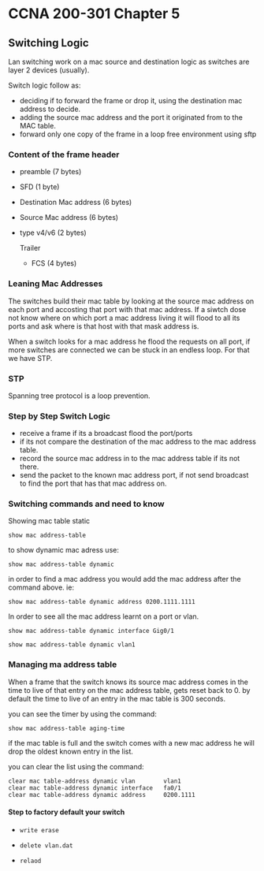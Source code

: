 # CCNA 200-301 Chapter 5

##  Switching Logic

Lan switching work on a mac source and destination logic as switches are layer 2 devices (usually).

Switch logic follow as:

- deciding if to forward the frame or drop it, using the destination mac address to decide.
- adding the source mac address and the port it originated from to the MAC table.
- forward only one copy of the frame in a loop free environment using sftp

### Content of the frame header

- preamble (7 bytes)

- SFD (1 byte)

- Destination Mac address (6 bytes)

- Source Mac address (6 bytes)

- type v4/v6 (2 bytes)

  Trailer 

  - FCS (4 bytes)

### Leaning Mac Addresses

The switches build their mac table by looking at the source mac address on each port and accosting that port with that mac address.
If a siwtch dose not know where on which port a mac address living it will flood to all its ports and ask where is that host with that mask address is.



When a switch looks for a mac address he flood the requests on all port, if more switches are connected we can be stuck in an endless loop.
For that we have STP.

### STP

Spanning tree protocol is a loop prevention.

### Step by Step Switch Logic 

- receive a frame if its a broadcast flood the port/ports
- if its not compare the destination of the mac address to the mac address table.
- record the source mac address in to the mac address table if its not there.
- send the packet to the known mac address port, if not send broadcast to find the port that has that mac address on.

### Switching commands and need to know

Showing mac table static

```
show mac address-table
```

to show dynamic mac adress use:

```
show mac address-table dynamic
```

in order to find a mac address you would add the mac address after the command above. ie:

```
show mac address-table dynamic address 0200.1111.1111
```

In order to see all the mac address learnt on a port or vlan.

```
show mac address-table dynamic interface Gig0/1
```

```
show mac address-table dynamic vlan1
```

### Managing ma address table

When a frame that the switch knows its source mac address comes in the time to live of that entry on the mac address table, gets reset back to 0.
by default the time to live of an entry in the mac table is 300 seconds.

you can see  the timer by using the command:

```
show mac address-table aging-time
```

if the mac table is full and the switch comes with a new mac address he will drop the oldest known entry in the list.

you can clear the list using the command:

```
clear mac table-address dynamic vlan		vlan1
clear mac table-address dynamic interface	fa0/1
clear mac table-address dynamic address 	0200.1111
```



#### Step to factory default your switch 

- ```
  write erase
  ```

- ```
  delete vlan.dat
  ```

- ```
  relaod
  ```

